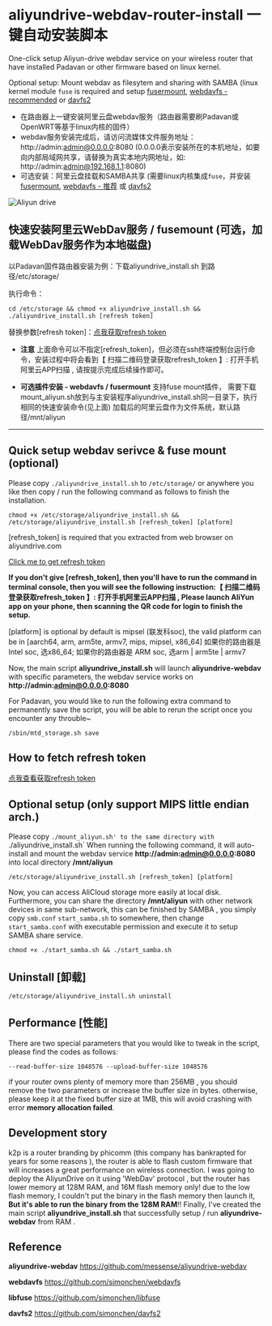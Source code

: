# aliyundrive-webdav-router-install  一键自动安装脚本
One-click setup Aliyun-drive webdav service on your wireless router that have installed Padavan or other firmware based on linux kernel.

Optional setup: Mount webdav as filesytem and sharing with SAMBA (linux kernel module `fuse` is required and setup [fusermount](https://github.com/simonchen/libfuse), [webdavfs - recommended](https://github.com/simonchen/webdavfs) or [davfs2](https://github.com/simonchen/davfs2)

* 在路由器上一键安装阿里云盘webdav服务（路由器需要刷Padavan或OpenWRT等基于linux内核的固件）
* webdav服务安装完成后，请访问流媒体文件服务地址：http://admin:admin@0.0.0.0:8080 (0.0.0.0表示安装所在的本机地址，如要向内部局域网共享，请替换为真实本地内网地址，如: http://admin:admin@192.168.1.1:8080)
* 可选安装：阿里云盘挂载和SAMBA共享 (需要linux内核集成`fuse`，并安装[fusermount](https://github.com/simonchen/libfuse), [webdavfs - 推荐](https://github.com/simonchen/webdavfs) 或 [davfs2](https://github.com/simonchen/davfs2)

![Aliyun drive](webdav.png)

## 快速安装阿里云WebDav服务 / fusemount (可选，加载WebDav服务作为本地磁盘)

以Padavan固件路由器安装为例：下载aliyundrive_install.sh 到路径/etc/storage/

执行命令：
```
cd /etc/storage && chmod +x aliyundrive_install.sh && ./aliyundrive_install.sh [refresh token]
```

替换参数[refresh token]：[点我获取refresh token](https://github.com/messense/aliyundrive-webdav#%E8%8E%B7%E5%8F%96-refresh_token)

* **注意** 上面命令可以不指定[refresh_token]，但必须在ssh终端控制台运行命令，安装过程中将会看到【 扫描二维码登录获取refresh_token 】: 打开手机阿里云APP扫描 , 请按提示完成后续操作即可。

* **可选插件安装 - webdavfs / fusermount**
支持fuse mount插件，
需要下载mount_aliyun.sh放到与主安装程序aliyundrive_install.sh同一目录下，执行相同的快速安装命令(见上面)
加载后的阿里云盘作为文件系统，默认路径/mnt/aliyun

<hr />

## Quick setup webdav serivce & fuse mount (optional)

Please copy `./aliyundrive_install.sh` to `/etc/storage/` or anywhere you like
then copy / run the following command as follows to finish the installation.
```
chmod +x /etc/storage/aliyundrive_install.sh &&
/etc/storage/aliyundrive_install.sh [refresh_token] [platform]
```
[refresh_token] is required that you extracted from web browser on aliyundrive.com

[Click me to get refresh token](https://github.com/messense/aliyundrive-webdav#%E8%8E%B7%E5%8F%96-refresh_token)

**If you don't give [refresh_token], then you'll have to run the command in terminal console, then you will see the following instruction:【 扫描二维码登录获取refresh_token 】: 打开手机阿里云APP扫描 , Please launch AliYun app on your phone, then scanning the QR code for login to finish the setup.**

[platform] is optional by default is mipsel (联发科soc), the valid platform can be in [aarch64, arm, arm5te, armv7, mips, mipsel, x86_64]
如果你的路由器是 Intel soc, 选x86_64; 如果你的路由器是 ARM soc, 选arm | arm5te | armv7

Now, the main script **aliyundrive_install.sh** will launch **aliyundrive-webdav** with specific parameters,
the webdav service works on **http://admin:admin@0.0.0.0:8080**

For Padavan, you would like to run the following extra command to permanently save the script, 
you will be able to rerun the script once you encounter any throuble~
```
/sbin/mtd_storage.sh save
```

## How to fetch refresh token
[点我查看获取refresh token](https://github.com/messense/aliyundrive-webdav#%E8%8E%B7%E5%8F%96-refresh_token)

## Optional setup (only support MIPS little endian arch.)
Please copy `./mount_aliyun.sh' to the same directory with `./aliyundrive_install.sh`
When running the following command, it will auto-install and mount the webdav service **http://admin:admin@0.0.0.0:8080** into local directory **/mnt/aliyun**
```
/etc/storage/aliyundrive_install.sh [refresh_token] [platform]
```
Now, you can access AliCloud storage more easily at local disk.
Furthermore, you can share the directory **/mnt/aliyun** with other network devices in same sub-network,
this can be finished by SAMBA , you simply copy `smb.conf` `start_samba.sh` to somewhere,
then change `start_samba.conf` with executable permission and execute it to setup SAMBA share service.
```
chmod +x ./start_samba.sh && ./start_samba.sh
```

## Uninstall [卸载]
```
/etc/storage/aliyundrive_install.sh uninstall
```

## Performance [性能]
There are two special parameters that you would like to tweak in the script, please find the codes as follows:
```
--read-buffer-size 1048576 --upload-buffer-size 1048576
```
if your router owns plenty of memory more than 256MB , you should remove the two parameters or increase the buffer size in bytes.
otherwise, please keep it at the fixed buffer size at 1MB, this will avoid crashing with error **memory allocation failed**.

## Development story
k2p is a router branding by phicomm (this company has bankrapted for years for some reasons ), 
the router is able to flash custom firmware that will increases a great performance on wireless connection.
I was going to deploy the AliyunDrive on it using 'WebDav' protocol , but the router has lower memory at 128M RAM, and 16M flash memory only!
due to the low flash memory, I couldn't put the binary in the flash memory then launch it, **But it's able to run the binary from the 128M RAM**!!
Finally, I've created the main script **aliyundrive_install.sh** that successfully setup / run **aliyundrive-webdav** from RAM .

## Reference
**aliyundrive-webdav**
https://github.com/messense/aliyundrive-webdav

**webdavfs**
https://github.com/simonchen/webdavfs

**libfuse**
https://github.com/simonchen/libfuse

**davfs2**
https://github.com/simonchen/davfs2
